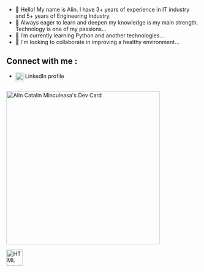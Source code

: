 - 👋 Hello! My name is Alin. I have 3+ years of experience in IT industry and 5+ years of Engineering Industry. 
- 👀 Always eager to learn and deepen my knowledge is my main strength. Technology is one of my passions...
- 🌱 I’m currently learning Python and another technologies...
- 💞️ I'm looking to collaborate in improving a healthy environment...
## Connect with me :
- LinkedIn profile
[<img align="left" alt="codeSTACKr | LinkedIn" width="22px" src="https://cdn.jsdelivr.net/npm/simple-icons@v3/icons/linkedin.svg" />][linkedin] 
<br />

<a href="https://app.daily.dev/mincuma001">
  <img src="https://api.daily.dev/devcards/94158057b17c4a938ac0825c539fc1ba.png?r=mw3" width="400" alt="Alin Catalin Minculeasa's Dev Card"/>
 </a>

<a href="default.asp"><img src="smiley.gif" alt="HTML tutorial" style="width:42px;height:42px;"></a>

[linkedin]: https://www.linkedin.com/in/alin-minculeasa-235195ba/ 


